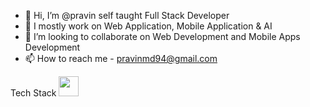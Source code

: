 - 👋 Hi, I’m @pravin self taught Full Stack Developer
- 👀 I mostly work on Web Application, Mobile Application & AI
- 💞️ I’m looking to collaborate on Web Development and Mobile Apps Development
- 📫 How to reach me - pravinmd94@gmail.com

Tech Stack
<img height="32" width="32" src="https://cdn.simpleicons.org/simpleicons/gray" />

<!---
pravintargaryen/pravintargaryen is a ✨ special ✨ repository because its `README.md` (this file) appears on your GitHub profile.
You can click the Preview link to take a look at your changes.
--->
